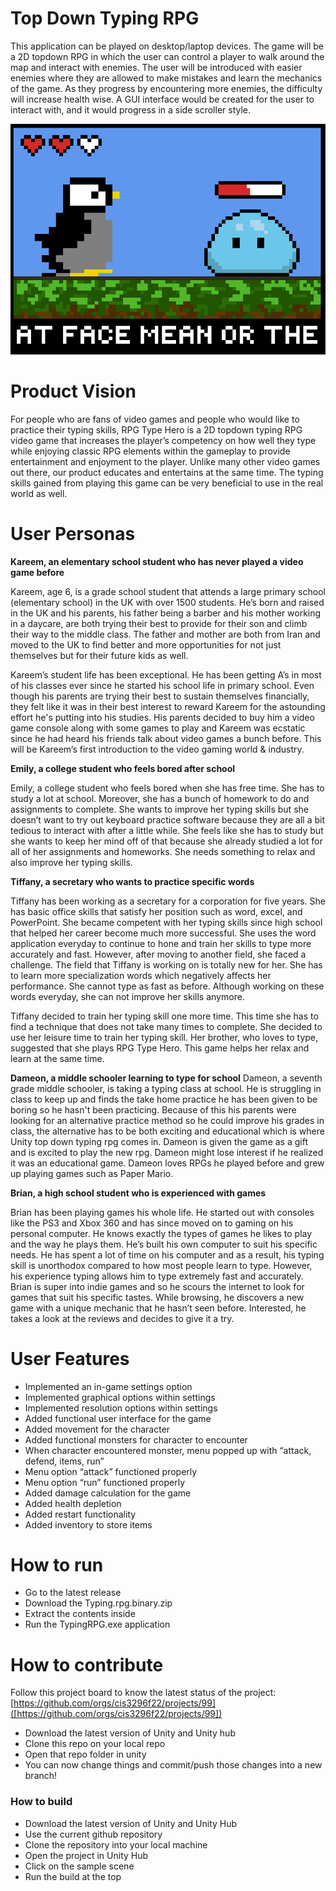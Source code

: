 # Top Down Typing RPG
This application can be played on desktop/laptop devices. The game will be a 2D topdown RPG in which the user can control a player to walk around the map and interact with enemies. The user will be introduced with easier enemies where they are allowed to make mistakes and learn the mechanics of the game. As they progress by encountering more enemies, the difficulty will increase health wise. A GUI interface would be created for the user to interact with, and it would progress in a side scroller style.

![This is a screenshot.](TypingGame.png)

# Product Vision
For people who are fans of video games and people who would like to practice their typing skills, RPG Type Hero is a 2D topdown typing RPG video game that increases the player’s competency on how well they type while enjoying classic RPG elements within the gameplay to provide entertainment and enjoyment to the player. Unlike many other video games out there, our product educates and entertains at the same time. The typing skills gained from playing this game can be very beneficial to use in the real world as well.

# User Personas

**Kareem, an elementary school student who has never played a video game before**

Kareem, age 6, is a grade school student that attends a large primary school (elementary school) in the UK with over 1500 students. He’s born and raised in the UK and his parents, his father being a barber and his mother working in a daycare, are both trying their best to provide for their son and climb their way to the middle class. The father and mother are both from Iran and moved to the UK to find better and more opportunities for not just themselves but for their future kids as well.

Kareem’s student life has been exceptional. He has been getting A’s in most of his classes ever since he started his school life in primary school. Even though his parents are trying their best to sustain themselves financially, they felt like it was in their best interest to reward Kareem for the astounding effort he's putting into his studies. His parents decided to buy him a video game console along with some games to play and Kareem was ecstatic since he had heard his friends talk about video games a bunch before. This will be Kareem’s first introduction to the video gaming world & industry.

**Emily, a college student who feels bored after school**

Emily, a college student who feels bored when she has free time. She has to study a lot at school. Moreover, she has a bunch of homework to do and assignments to complete. She wants to improve her typing skills but she doesn’t want to try out keyboard practice software because they are all a bit tedious to interact with after a little while. She feels like she has to study but she wants to keep her mind off of that because she already studied a lot for all of her assignments and homeworks. She needs something to relax and also improve her typing skills.

**Tiffany, a secretary who wants to practice specific words**

Tiffany has been working as a secretary for a corporation for five years. She has basic office skills that satisfy her position such as word, excel, and PowerPoint. She became competent with her typing skills since high school that helped her career become much more successful.  She uses the word application everyday to continue to hone and train her skills to type more accurately and fast. However, after moving to another field, she faced a challenge. The field that Tiffany is working on is totally new for her. She has to learn more specialization words which negatively affects her performance. She cannot type as fast as before. Although working on these words everyday, she can not improve her skills anymore.

Tiffany decided to train her typing skill one more time. This time she has to find a technique that does not take many times to complete. She decided to use her leisure time to train her typing skill. Her brother, who loves to type, suggested that she plays RPG Type Hero. This game helps her relax and learn at the same time. 

**Dameon, a middle schooler learning to type for school**
Dameon, a seventh grade middle schooler, is taking a typing class at school. He is struggling in class to keep up and finds the take home practice he has been given to be boring so he hasn't been practicing. Because of this his parents were looking for an alternative practice method so he could improve his grades in class, the alternative has to be both exciting and educational which is where Unity top down typing rpg comes in. Dameon is given the game as a gift and is excited to play the new rpg. Dameon might lose interest if he realized it was an educational game. Dameon loves RPGs he played before and grew up playing games such as Paper Mario. 

**Brian, a high school student who is experienced with games**

Brian has been playing games his whole life. He started out with consoles like the PS3 and Xbox 360 and has since moved on to gaming on his personal computer. He knows exactly the types of games he likes to play and the way he plays them. He’s built his own computer to suit his specific needs. He has spent a lot of time on his computer and as a result, his typing skill is unorthodox compared to how most people learn to type. However, his experience typing allows him to type extremely fast and accurately. Brian is super into indie games and so he scours the internet to look for games that suit his specific tastes. While browsing, he discovers a new game with a unique mechanic that he hasn’t seen before. Interested, he takes a look at the reviews and decides to give it a try.


# User Features

- Implemented an in-game settings option
- Implemented graphical options within settings
- Implemented resolution options within settings
- Added functional user interface for the game
- Added movement for the character
- Added functional monsters for character to encounter
- When character encountered monster, menu popped up with “attack, defend, items, run”
- Menu option “attack” functioned properly
- Menu option “run” functioned properly
- Added damage calculation for the game
- Added health depletion
- Added restart functionality
- Added inventory to store items

# How to run
- Go to the latest release
- Download the Typing.rpg.binary.zip
- Extract the contents inside
- Run the TypingRPG.exe application

# How to contribute
Follow this project board to know the latest status of the project: [https://github.com/orgs/cis3296f22/projects/99]([https://github.com/orgs/cis3296f22/projects/99])  
- Download the latest version of Unity and Unity hub
- Clone this repo on your local repo
- Open that repo folder in unity
- You can now change things and commit/push those changes into a new branch!

### How to build
- Download the latest version of Unity and Unity Hub
- Use the current github repository
- Clone the repository into your local machine
- Open the project in Unity Hub
- Click on the sample scene
- Run the build at the top
